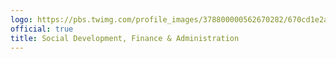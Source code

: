 ```yaml
---
logo: https://pbs.twimg.com/profile_images/378800000562670282/670cd1e2a68b34049ab32f55e48da4a5_400x400.jpeg
official: true
title: Social Development, Finance & Administration
---
```

